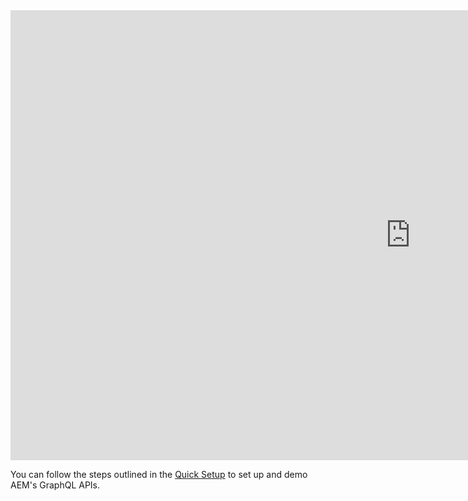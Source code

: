 <iframe width="1280" height="720" src="https://video.tv.adobe.com/v/328618/?quality=12&learn=on" frameborder="0" webkitallowfullscreen mozallowfullscreen allowfullscreen scrolling="no"></iframe>

You can follow the steps outlined in the [Quick Setup](https://experienceleague.adobe.com/docs/experience-manager-learn/getting-started-with-aem-headless/graphql/setup.html?lang=en#graphql) to set up and demo AEM's GraphQL APIs.
